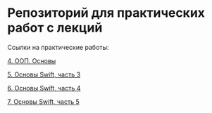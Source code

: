 # Репозиторий для практических работ с лекций

Ссылки на практические работы:

[4. ООП. Основы](https://github.com/NiFilonov/eltex-code-from-lessons/tree/4-lesson-oop)

[5. Основы Swift, часть 3](https://github.com/NiFilonov/eltex-code-from-lessons/blob/5-lesson-swift-part-3)

[6. Основы Swift, часть 4](https://github.com/NiFilonov/eltex-code-from-lessons/tree/6-lesson-swift-part-4)

[7. Основы Swift, часть 5](https://github.com/NiFilonov/eltex-code-from-lessons/tree/7-lesson-part-5)
